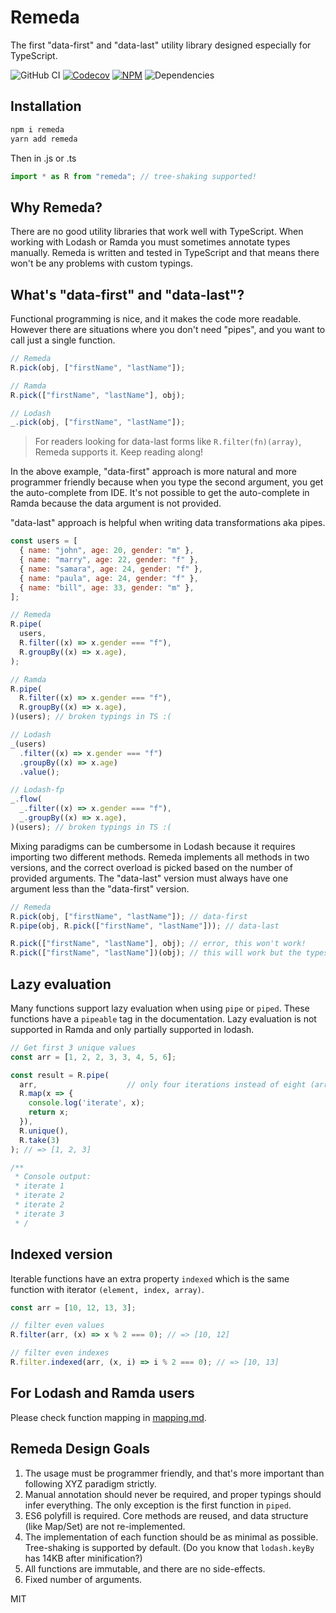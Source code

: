 # Remeda

The first "data-first" and "data-last" utility library designed especially for TypeScript.

![GitHub CI](https://img.shields.io/github/actions/workflow/status/remeda/remeda/ci.yml?branch=master&label=github-ci)
[![Codecov](https://img.shields.io/codecov/c/github/remeda/remeda/master)](https://codecov.io/gh/remeda/remeda)
[![NPM](https://img.shields.io/npm/v/remeda)](https://www.npmjs.org/package/remeda)
![Dependencies](https://img.shields.io/librariesio/release/npm/remeda)

## Installation

```bash
npm i remeda
yarn add remeda
```

Then in .js or .ts

```js
import * as R from "remeda"; // tree-shaking supported!
```

## Why Remeda?

There are no good utility libraries that work well with TypeScript. When working with Lodash or Ramda you must sometimes annotate types manually.
Remeda is written and tested in TypeScript and that means there won't be any problems with custom typings.

## What's "data-first" and "data-last"?

Functional programming is nice, and it makes the code more readable. However there are situations where you don't need "pipes", and you want to call just a single function.

```js
// Remeda
R.pick(obj, ["firstName", "lastName"]);

// Ramda
R.pick(["firstName", "lastName"], obj);

// Lodash
_.pick(obj, ["firstName", "lastName"]);
```

> For readers looking for data-last forms like `R.filter(fn)(array)`, Remeda supports it. Keep reading along!

In the above example, "data-first" approach is more natural and more programmer friendly because when you type the second argument, you get the auto-complete from IDE. It's not possible to get the auto-complete in Ramda because the data argument is not provided.

"data-last" approach is helpful when writing data transformations aka pipes.

```js
const users = [
  { name: "john", age: 20, gender: "m" },
  { name: "marry", age: 22, gender: "f" },
  { name: "samara", age: 24, gender: "f" },
  { name: "paula", age: 24, gender: "f" },
  { name: "bill", age: 33, gender: "m" },
];

// Remeda
R.pipe(
  users,
  R.filter((x) => x.gender === "f"),
  R.groupBy((x) => x.age),
);

// Ramda
R.pipe(
  R.filter((x) => x.gender === "f"),
  R.groupBy((x) => x.age),
)(users); // broken typings in TS :(

// Lodash
_(users)
  .filter((x) => x.gender === "f")
  .groupBy((x) => x.age)
  .value();

// Lodash-fp
_.flow(
  _.filter((x) => x.gender === "f"),
  _.groupBy((x) => x.age),
)(users); // broken typings in TS :(
```

Mixing paradigms can be cumbersome in Lodash because it requires importing two different methods.
Remeda implements all methods in two versions, and the correct overload is picked based on the number of provided arguments.
The "data-last" version must always have one argument less than the "data-first" version.

```js
// Remeda
R.pick(obj, ["firstName", "lastName"]); // data-first
R.pipe(obj, R.pick(["firstName", "lastName"])); // data-last

R.pick(["firstName", "lastName"], obj); // error, this won't work!
R.pick(["firstName", "lastName"])(obj); // this will work but the types cannot be inferred
```

## Lazy evaluation

Many functions support lazy evaluation when using `pipe` or `piped`. These functions have a `pipeable` tag in the documentation.
Lazy evaluation is not supported in Ramda and only partially supported in lodash.

```js
// Get first 3 unique values
const arr = [1, 2, 2, 3, 3, 4, 5, 6];

const result = R.pipe(
  arr,                    // only four iterations instead of eight (array.length)
  R.map(x => {
    console.log('iterate', x);
    return x;
  }),
  R.unique(),
  R.take(3)
); // => [1, 2, 3]

/**
 * Console output:
 * iterate 1
 * iterate 2
 * iterate 2
 * iterate 3
 * /

```

## Indexed version

Iterable functions have an extra property `indexed` which is the same function with iterator `(element, index, array)`.

```js
const arr = [10, 12, 13, 3];

// filter even values
R.filter(arr, (x) => x % 2 === 0); // => [10, 12]

// filter even indexes
R.filter.indexed(arr, (x, i) => i % 2 === 0); // => [10, 13]
```

## For Lodash and Ramda users

Please check function mapping in [mapping.md](./mapping.md).

## Remeda Design Goals

1. The usage must be programmer friendly, and that's more important than following XYZ paradigm strictly.
2. Manual annotation should never be required, and proper typings should infer everything. The only exception is the first function in `piped`.
3. ES6 polyfill is required. Core methods are reused, and data structure (like Map/Set) are not re-implemented.
4. The implementation of each function should be as minimal as possible. Tree-shaking is supported by default. (Do you know that `lodash.keyBy` has 14KB after minification?)
5. All functions are immutable, and there are no side-effects.
6. Fixed number of arguments.

MIT
